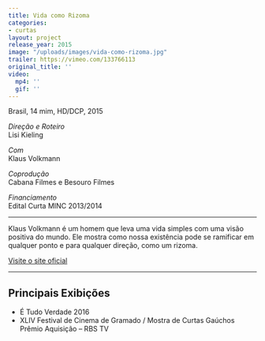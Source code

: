 ```yaml
---
title: Vida como Rizoma
categories:
- curtas
layout: project
release_year: 2015
image: "/uploads/images/vida-como-rizoma.jpg"
trailer: https://vimeo.com/133766113
original_title: ''
video:
  mp4: ''
  gif: ''
---
```


Brasil, 14 mim, HD/DCP, 2015

_Direção e Roteiro_  
Lisi Kieling

_Com_  
Klaus Volkmann

_Coprodução_  
Cabana Filmes e Besouro Filmes

_Financiamento_  
Edital Curta MINC 2013/2014

---

Klaus Volkmann é um homem que leva uma vida simples com uma visão positiva do mundo. Ele mostra como nossa existência pode se ramificar em qualquer ponto e para qualquer direção, como um rizoma.

[Visite o site oficial](http://vidacomorizoma.com.br/)

---

## Principais Exibições

- É Tudo Verdade 2016
- XLIV Festival de Cinema de Gramado / Mostra de Curtas Gaúchos  
  Prêmio Aquisição – RBS TV
